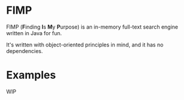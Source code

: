 # FIMP

FIMP (**F**inding **I**s **M**y **P**urpose) is an in-memory full-text search engine written in Java for fun.

It's written with object-oriented principles in mind, and it has no dependencies.

# Examples

WIP
